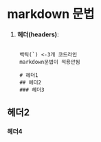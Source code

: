 # markdown 문법
1. **헤더(headers)**:
<!--   -->
```
   
    백틱(`) <-3개 코드라인 
    markdown문법이 적용안됨

    # 헤더1
    ## 헤더2
    ### 헤더3
```


## 헤더2
#### 헤더4